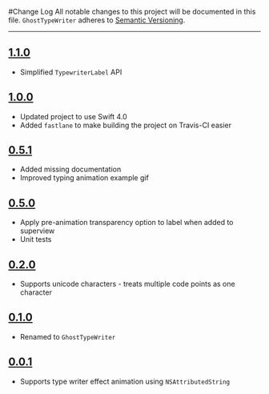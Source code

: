 #Change Log
All notable changes to this project will be documented in this file.
`GhostTypeWriter` adheres to [Semantic Versioning](http://semver.org/).

---

## [1.1.0](https://github.com/wibosco/TypeWritingLabel/releases/tag/1.0.0)

* Simplified `TypewriterLabel` API

## [1.0.0](https://github.com/wibosco/TypeWritingLabel/releases/tag/1.0.0)

* Updated project to use Swift 4.0
* Added `fastlane` to make building the project on Travis-CI easier

## [0.5.1](https://github.com/wibosco/TypeWritingLabel/releases/tag/0.5.1)

* Added missing documentation
* Improved typing animation example gif

## [0.5.0](https://github.com/wibosco/TypeWritingLabel/releases/tag/0.5.0)

* Apply pre-animation transparency option to label when added to superview
* Unit tests

## [0.2.0](https://github.com/wibosco/TypeWritingLabel/releases/tag/0.2.0)

* Supports unicode characters - treats multiple code points as one character

## [0.1.0](https://github.com/wibosco/TypeWritingLabel/releases/tag/0.1.0)

* Renamed to `GhostTypeWriter`

## [0.0.1](https://github.com/wibosco/TypeWritingLabel/releases/tag/0.0.1)

* Supports type writer effect animation using `NSAttributedString`
